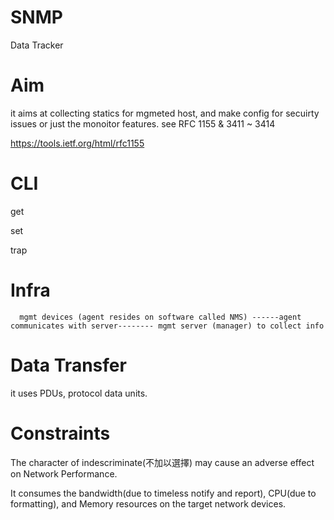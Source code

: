 # SNMP

Data Tracker

# Aim

it aims at collecting statics for mgmeted host, and make config for secuirty issues or just the monoitor features. see RFC 1155 & 3411 ~ 3414

https://tools.ietf.org/html/rfc1155

# CLI 

get

set 

trap

# Infra

      mgmt devices (agent resides on software called NMS) ------agent communicates with server-------- mgmt server (manager) to collect info
      
# Data Transfer

it uses PDUs, protocol data units.

# Constraints

The character of indescriminate(不加以選擇) may cause an adverse effect on Network Performance. 

It consumes the bandwidth(due to timeless notify and report), CPU(due to formatting), and Memory resources on the target network devices.  
